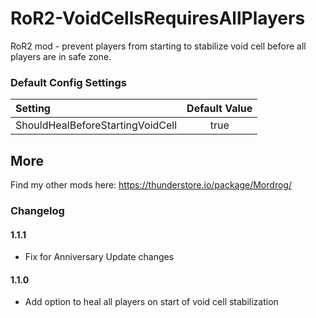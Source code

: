 # RoR2-VoidCellsRequiresAllPlayers
RoR2 mod - prevent players from starting to stabilize void cell before all players are in safe zone.

### Default Config Settings
| Setting                          | Default Value       |
| :------------------------------- | :-----------------: |
| ShouldHealBeforeStartingVoidCell |                true |

## More

Find my other mods here: https://thunderstore.io/package/Mordrog/

### Changelog
#### 1.1.1
- Fix for Anniversary Update changes

#### 1.1.0
- Add option to heal all players on start of void cell stabilization